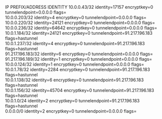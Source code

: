 IP PREFIX/ADDRESS   IDENTITY
10.0.0.43/32        identity=17157 encryptkey=0 tunnelendpoint=0.0.0.0 flags=<none>             
10.0.0.203/32       identity=4 encryptkey=0 tunnelendpoint=0.0.0.0 flags=<none>                 
10.0.0.220/32       identity=24121 encryptkey=0 tunnelendpoint=0.0.0.0 flags=<none>             
10.0.0.236/32       identity=64642 encryptkey=0 tunnelendpoint=0.0.0.0 flags=<none>             
10.0.1.184/32       identity=24121 encryptkey=0 tunnelendpoint=91.217.196.183 flags=hastunnel   
10.0.1.237/32       identity=4 encryptkey=0 tunnelendpoint=91.217.196.183 flags=hastunnel       
91.217.196.183/32   identity=6 encryptkey=0 tunnelendpoint=0.0.0.0 flags=<none>                 
91.217.196.189/32   identity=1 encryptkey=0 tunnelendpoint=0.0.0.0 flags=<none>                 
10.0.0.124/32       identity=1 encryptkey=0 tunnelendpoint=0.0.0.0 flags=<none>                 
10.0.1.78/32        identity=2284 encryptkey=0 tunnelendpoint=91.217.196.183 flags=hastunnel    
10.0.1.138/32       identity=6 encryptkey=0 tunnelendpoint=91.217.196.183 flags=hastunnel       
10.0.1.156/32       identity=45704 encryptkey=0 tunnelendpoint=91.217.196.183 flags=hastunnel   
10.0.1.0/24         identity=2 encryptkey=0 tunnelendpoint=91.217.196.183 flags=hastunnel       
0.0.0.0/0           identity=2 encryptkey=0 tunnelendpoint=0.0.0.0 flags=<none>                 
